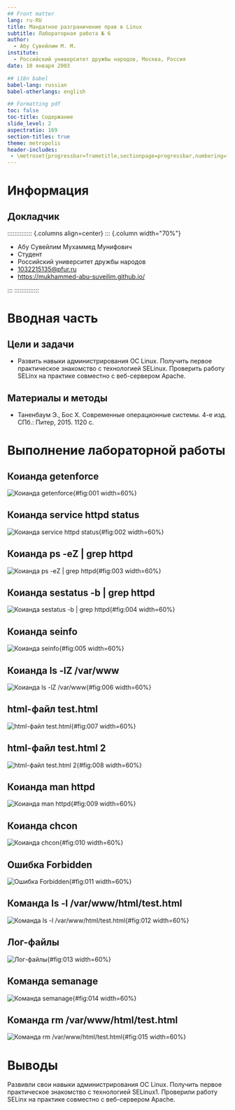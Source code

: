 ```yaml
---
## Front matter
lang: ru-RU
title: Мандатное разграничение прав в Linux
subtitle: Лабораторная работа № 6
author:
  - Абу Сувейлим М. М.
institute:
  - Российский университет дружбы народов, Москва, Россия
date: 10 января 2003

## i18n babel
babel-lang: russian
babel-otherlangs: english

## Formatting pdf
toc: false
toc-title: Содержание
slide_level: 2
aspectratio: 169
section-titles: true
theme: metropolis
header-includes:
 - \metroset{progressbar=frametitle,sectionpage=progressbar,numbering=fraction}
---
```


# Информация

## Докладчик

:::::::::::::: {.columns align=center}
::: {.column width="70%"}

  * Абу Сувейлим Мухаммед Мунифович
  * Студент
  * Российский университет дружбы народов
  * [1032215135@pfur.ru](mailto:1032215135@pfur.ru)
  * <https://mukhammed-abu-suveilim.github.io/>

:::
::::::::::::::

# Вводная часть


## Цели и задачи

- Развить навыки администрирования ОС Linux. Получить первое практическое знакомство с технологией SELinux.
Проверить работу SELinx на практике совместно с веб-сервером Apache.

## Материалы и методы

- Таненбаум Э., Бос Х. Современные операционные системы. 4-е изд. СПб.:
Питер, 2015. 1120 с.

# Выполнение лабораторной работы

## Коианда getenforce

![Коианда getenforce](image/screenshot-01.jpg){#fig:001 width=60%}

## Коианда service httpd status

![Коианда service httpd status](image/screenshot-03.jpg){#fig:002 width=60%}

## Коианда ps -eZ | grep httpd

![Коианда ps -eZ | grep httpd](image/screenshot-04.jpg){#fig:003 width=60%}

## Коианда sestatus -b | grep httpd

![Коианда sestatus -b | grep httpd](image/screenshot-06.jpg){#fig:004 width=60%}

## Коианда seinfo

![Коианда seinfo](image/screenshot-07.jpg){#fig:005 width=60%}

## Коианда ls -lZ /var/www

![Коианда ls -lZ /var/www](image/screenshot-08.jpg){#fig:006 width=60%}

## html-файл test.html

![html-файл test.html](image/screenshot-09.jpg){#fig:007 width=60%}
 
## html-файл test.html 2

![html-файл test.html 2](image/screenshot-010.jpg){#fig:008 width=60%}

## Коианда man httpd

![Коианда man httpd](image/screenshot-11.jpg){#fig:009 width=60%}

## Коианда chcon

![Коианда chcon](image/screenshot-13.jpg){#fig:010 width=60%}

## Ошибка Forbidden

![Ошибка Forbidden](image/screenshot-14.jpg){#fig:011 width=60%}

## Команда ls -l /var/www/html/test.html

![Команда ls -l /var/www/html/test.html](image/screenshot-15.jpg){#fig:012 width=60%}

## Лог-файлы

![Лог-файлы](image/screenshot-16.jpg){#fig:013 width=60%}


## Команда semanage

![Команда semanage](image/screenshot-18.jpg){#fig:014 width=60%}

## Команда rm /var/www/html/test.html

![Команда rm /var/www/html/test.html](image/screenshot-20.jpg){#fig:015 width=60%}

# Выводы

Развивли свои навыки администрирования ОС Linux. Получить первое практическое знакомство с технологией SELinux1. Проверили работу SELinx на практике совместно с веб-сервером
Apache.